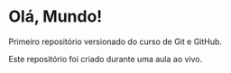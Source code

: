 # Olá, Mundo!
 Primeiro repositório versionado do curso de Git e GitHub.

 Este repositório foi criado durante uma aula ao vivo. 
